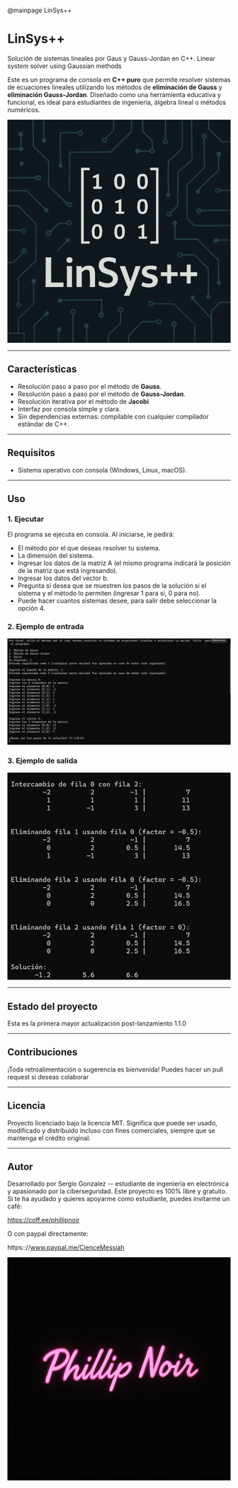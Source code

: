 @mainpage LinSys++

# LinSys++
Solución de sistemas lineales por Gaus y Gauss-Jordan en C++. Linear system solver using Gaussian methods

Este es un programa de consola en **C++ puro** que permite resolver sistemas de ecuaciones lineales utilizando los métodos de **eliminación de Gauss** y **eliminación Gauss-Jordan**.
Diseñado como una herramienta educativa y funcional, es ideal para estudiantes de ingeniería, álgebra lineal o métodos numéricos.

![LinSys++Logo](img/LinSys++Logo.png)

---

## Características

- Resolución paso a paso por el método de **Gauss**.
- Resolución paso a paso por el método de **Gauss-Jordan**.
- Resolución iterativa por el método de **Jacobi**
- Interfaz por consola simple y clara.
- Sin dependencias externas: compilable con cualquier compilador estándar de C++.

---

## Requisitos

- Sistema operativo con consola (Windows, Linux, macOS).

---

## Uso

### 1. Ejecutar

El programa se ejecuta en consola.
Al iniciarse, le pedirá:

- El método por el que deseas resolver tu sistema.
- La dimensión del sistema.
- Ingresar los datos de la matriz A (el mismo programa indicará la posición de la matriz que está ingresando).
- Ingresar los datos del vector b.
- Pregunta si desea que se muestren los pasos de la solución si el sistema y el método lo permiten (ingresar 1 para si, 0 para no).
- Puede hacer cuantos sistemas desee, para salir debe seleccionar la opción 4.

### 2. Ejemplo de entrada

![Entrada](img/ScreenshootEntrada.png)

### 3. Ejemplo de salida

![Salida](img/ScreenshotSalida.png)

---

## Estado del proyecto

Esta es la primera mayor actualización post-lanzamiento 1.1.0

---

## Contribuciones

¡Toda retroalimentación o sugerencia es bienvenida!
Puedes hacer un pull request si deseas colaborar

---

## Licencia

Proyecto licenciado bajo la licencia MIT.
Significa que puede ser usado, modificado y distribuido incluso con fines comerciales, siempre que se mantenga el crédito original.

---

## Autor

Desarrollado por Sergio Gonzalez -- estudiante de ingeniería en electrónica y apasionado por la ciberseguridad.
Este proyecto es 100% libre y gratuito. Si te ha ayudado y quieres apoyarme como estudiante, puedes invitarme un café:

https://coff.ee/phillipnoir

O con paypal directamente:

https:://www.paypal.me/CienceMessiah

![DevLogo](img/PhillipNoirPersonalLogo.png)
